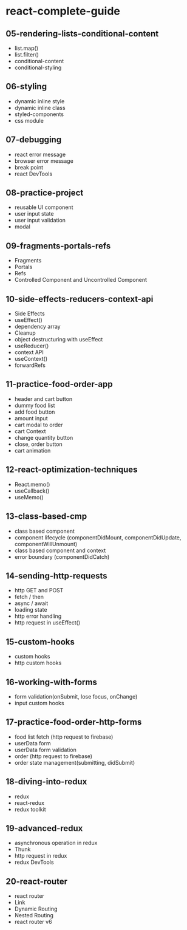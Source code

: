 # react-complete-guide
## 05-rendering-lists-conditional-content
* list.map()
* list.filter()
* conditional-content
* conditional-styling

## 06-styling
* dynamic inline style
* dynamic inline class
* styled-components
* css module

## 07-debugging
* react error message
* browser error message
* break point
* react DevTools

## 08-practice-project
* reusable UI component
* user input state
* user input validation
* modal

## 09-fragments-portals-refs
* Fragments
* Portals
* Refs
* Controlled Component and Uncontrolled Component

## 10-side-effects-reducers-context-api
* Side Effects
* useEffect()
* dependency array
* Cleanup
* object destructuring with useEffect
* useReducer()
* context API
* useContext()
* forwardRefs

## 11-practice-food-order-app
 * header and cart button
 * dummy food list
 * add food button
 * amount input
 * cart modal to order
 * cart Context
 * change quantity button
 * close, order button
 * cart animation
 
 ## 12-react-optimization-techniques
 * React.memo()
 * useCallback()
 * useMemo()

 ## 13-class-based-cmp
 * class based component
 * component lifecycle (componentDidMount, componentDidUpdate, componentWillUnmount)
 * class based component and context
 * error boundary (componentDidCatch)

 ## 14-sending-http-requests
 * http GET and POST
 * fetch / then
 * async / await
 * loading state
 * http error handling
 * http request in useEffect()

 ## 15-custom-hooks
 * custom hooks
 * http custom hooks
 
 ## 16-working-with-forms
 * form validation(onSubmit, lose focus, onChange)
 * input custom hooks
 
 ## 17-practice-food-order-http-forms
 * food list fetch (http request to firebase)
 * userData form
 * userData form validation
 * order (http request to firebase)
 * order state management(submitting, didSubmit)
 
 ## 18-diving-into-redux
 * redux
 * react-redux
 * redux toolkit
 
 ## 19-advanced-redux
 * asynchronous operation in redux
 * Thunk
 * http request in redux
 * redux DevTools
 
 ## 20-react-router
 * react router
 * Link
 * Dynamic Routing
 * Nested Routing
 * react router v6
